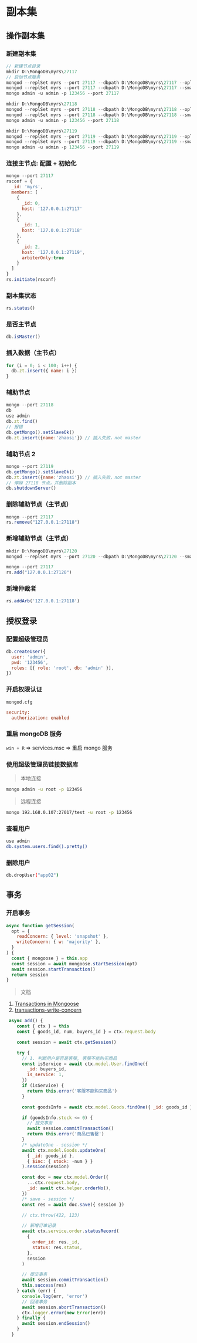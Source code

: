 # 副本集

## 操作副本集

### 新建副本集

```js
// 新建节点目录
mkdir D:\MongoDB\myrs\27117
// 启动节点服务
mongod --replSet myrs --port 27117 --dbpath D:\MongoDB\myrs\27117 --oplogSize 128
mongod --replSet myrs --port 27117 --dbpath D:\MongoDB\myrs\27117 --smallfiles --oplogSize 128
mongo admin -u admin -p 123456 --port 27117

mkdir D:\MongoDB\myrs\27118
mongod --replSet myrs --port 27118 --dbpath D:\MongoDB\myrs\27118 --oplogSize 128
mongod --replSet myrs --port 27118 --dbpath D:\MongoDB\myrs\27118 --smallfiles --oplogSize 128
mongo admin -u admin -p 123456 --port 27118

mkdir D:\MongoDB\myrs\27119
mongod --replSet myrs --port 27119 --dbpath D:\MongoDB\myrs\27119 --oplogSize 128
mongod --replSet myrs --port 27119 --dbpath D:\MongoDB\myrs\27119 --smallfiles --oplogSize 128
mongo admin -u admin -p 123456 --port 27119
```

### 连接主节点: 配置 + 初始化

```js
mongo --port 27117
rsconf = {
  _id: 'myrs',
  members: [
    {
      _id: 0,
      host: '127.0.0.1:27117'
    },
    {
      _id: 1,
      host: '127.0.0.1:27118'
    },
    {
      _id: 2,
      host: '127.0.0.1:27119',
      arbiterOnly:true
    }
  ]
}
rs.initiate(rsconf)
```

### 副本集状态

```js
rs.status()
```

### 是否主节点

```js
db.isMaster()
```

### 插入数据（主节点）

```js
for (i = 0; i < 100; i++) {
  db.zt.insert({ name: i })
}
```

### 辅助节点

```js
mongo --port 27118
db
use admin
db.zt.find()
// 报错
db.getMongo().setSlaveOk()
db.zt.insert({name:'zhaosi'}) // 插入失败，not master
```

### 辅助节点 2

```js
mongo --port 27119
db.getMongo().setSlaveOk()
db.zt.insert({name:'zhaosi'}) // 插入失败，not master
// 停掉 27118 节点，并删除副本
db.shutdownServer()
```

### 删除辅助节点（主节点）

```js
mongo --port 27117
rs.remove("127.0.0.1:27118")
```

### 新增辅助节点（主节点）

```js
mkdir D:\MongoDB\myrs\27120
mongod --replSet myrs --port 27120 --dbpath D:\MongoDB\myrs\27120 --smallfiles --oplogSize 128

mongo --port 27117
rs.add("127.0.0.1:27120")
```

### 新增仲裁者

```js
rs.addArb('127.0.0.1:27118')
```

## 授权登录

### 配置超级管理员

```js
db.createUser({
  user: 'admin',
  pwd: '123456',
  roles: [{ role: 'root', db: 'admin' }],
})
```

### 开启权限认证

`mongod.cfg`

```cfg
security:
  authorization: enabled
```

### 重启 mongoDB 服务

`win + R` => services.msc => 重启 mongo 服务

### 使用超级管理员链接数据库

> 本地连接

```bash
mongo admin -u root -p 123456
```

> 远程连接

```bash
mongo 192.168.0.107:27017/test -u root -p 123456
```

### 查看用户

```bash
use admin
db.system.users.find().pretty()
```

### 删除用户

```bash
db.dropUser("app02")
```

## 事务

### 开启事务

```js
async function getSession(
  opt = {
    readConcern: { level: 'snapshot' },
    writeConcern: { w: 'majority' },
  }
) {
  const { mongoose } = this.app
  const session = await mongoose.startSession(opt)
  await session.startTransaction()
  return session
}
```

> 文档

1. [Transactions in Mongoose](https://mongoosejs.com/docs/transactions.html)
2. [transactions-write-concern](https://docs.mongodb.com/manual/core/transactions/#transactions-write-concern)

```js
 async add() {
    const { ctx } = this
    const { goods_id, num, buyers_id } = ctx.request.body

    const session = await ctx.getSession()

    try {
      // 1. 判断用户是否是客服, 客服不能购买商品
      const isService = await ctx.model.User.findOne({
        _id: buyers_id,
        is_service: 1,
      })
      if (isService) {
        return this.error('客服不能购买商品')
      }

      const goodsInfo = await ctx.model.Goods.findOne({ _id: goods_id })

      if (goodsInfo.stock <= 0) {
        // 提交事务
        await session.commitTransaction()
        return this.error('商品已售罄')
      }
      /* updateOne - session */
      await ctx.model.Goods.updateOne(
        { _id: goods_id },
        { $inc: { stock: -num } }
      ).session(session)

      const doc = new ctx.model.Order({
        ...ctx.request.body,
        _id: await ctx.helper.orderNo(),
      })
      /* save - session */
      const res = await doc.save({ session })

      // ctx.throw(422, 123)

      // 新增订单记录
      await ctx.service.order.statusRecord(
        {
          order_id: res._id,
          status: res.status,
        },
        session
      )

      // 提交事务
      await session.commitTransaction()
      this.success(res)
    } catch (err) {
      console.log(err, 'error')
      // 回滚事务
      await session.abortTransaction()
      ctx.logger.error(new Error(err))
    } finally {
      await session.endSession()
    }
  }
```
